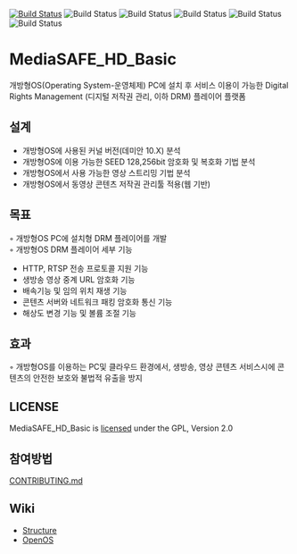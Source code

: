 [![Build Status](https://travis-ci.org/yoondisk/MediaSAFE_HD_Basic.svg?branch=master)](https://travis-ci.org/yoondisk/MediaSAFE_HD_Basic)
![Build Status](https://img.shields.io/github/license/yoondisk/MediaSAFE_HD_Basic)
![Build Status](https://img.shields.io/github/languages/code-size/yoondisk/MediaSAFE_HD_Basic)
![Build Status](https://img.shields.io/github/v/release/yoondisk/MediaSAFE_HD_Basic?color=green)
![Build Status](https://img.shields.io/github/languages/count/yoondisk/MediaSAFE_HD_Basic)
![Build Status](https://img.shields.io/github/last-commit/yoondisk/MediaSAFE_HD_Basic?color=yellow)

# MediaSAFE_HD_Basic
개방형OS(Operating System-운영체제) PC에 설치 후 서비스 이용이 가능한 Digital Rights Management (디지털 저작권 관리, 이하 DRM) 플레이어 플랫폼

## 설계
- 개방형OS에 사용된 커널 버전(데미안 10.X) 분석
- 개방형OS에 이용 가능한 SEED 128,256bit 암호화 및 복호화 기법 분석
- 개방형OS에서 사용 가능한 영상 스트리밍 기법 분석
- 개방형OS에서 동영상 콘텐츠 저작권 관리툴 적용(웹 기반)

## 목표
 ◦ 개방형OS PC에 설치형 DRM 플레이어를 개발<br>
 ◦ 개방형OS DRM 플레이어 세부 기능<br>
- HTTP, RTSP 전송 프로토콜 지원 기능
- 생방송 영상 중계 URL 암호화 기능
- 배속기능 및 임의 위치 재생 기능
- 콘텐츠 서버와 네트워크 패킹 암호화 통신 기능
- 해상도 변경 기능 및 볼륨 조절 기능

## 효과
 ◦ 개방형OS를 이용하는 PC및 클라우드 환경에서, 생방송, 영상 콘텐츠 서비스시에 콘텐츠의 안전한 보호와 불법적 유출을 방지

## LICENSE
MediaSAFE_HD_Basic is <a href="https://github.com/yoondisk/MediaSAFE_HD_Basic/blob/master/LICENSE.md">licensed</a> under the GPL, Version 2.0

## 참여방법
<a href="https://github.com/yoondisk/MediaSAFE_HD_Basic/blob/master/CONTRIBUTING.md">CONTRIBUTING.md</a>

## Wiki
- <a href="https://github.com/yoondisk/MediaSAFE_HD_Basic/wiki/Structure">Structure</a>
- <a href="https://github.com/yoondisk/MediaSAFE_HD_Basic/wiki/OpenOS">OpenOS</a>
